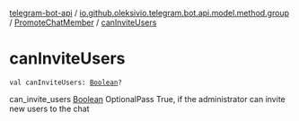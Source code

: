 [telegram-bot-api](../../index.md) / [io.github.oleksivio.telegram.bot.api.model.method.group](../index.md) / [PromoteChatMember](index.md) / [canInviteUsers](./can-invite-users.md)

# canInviteUsers

`val canInviteUsers: `[`Boolean`](https://kotlinlang.org/api/latest/jvm/stdlib/kotlin/-boolean/index.html)`?`

can_invite_users [Boolean](https://kotlinlang.org/api/latest/jvm/stdlib/kotlin/-boolean/index.html) OptionalPass True, if the administrator can invite new users to
the chat

